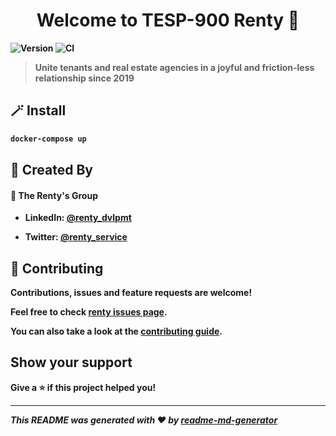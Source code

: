 <h1 align="center">Welcome to <strong>TESP-900 Renty</string> 👋</h1>
<p>
  <img alt="Version" src="https://img.shields.io/badge/version-1.0.0-blue.svg?cacheSeconds=2592000" />
   <img alt="CI" src="https://github.com/BillotP/t_esp_900_renty/actions/workflows/image.yml/badge.svg?branch=main" />
</p>

> Unite tenants and real estate agencies in a joyful and friction-less relationship since 2019

## 🪄 Install

```sh
docker-compose up
```

## 🦾 Created By

#### 👤 **The Renty's Group**

- LinkedIn: [@renty_dvlpmt](https://linkedin.com/in/renty)

- Twitter: [@renty_service](https://twitter.com/@renty_service)

## 🤝 Contributing

Contributions, issues and feature requests are welcome!

Feel free to check [renty issues page](https://github.com/BillotP/t_esp_900_renty/issues).

You can also take a look at the [contributing guide](opensource.renty.io/contributing).

## Show your support

Give a ⭐️ if this project helped you!

---

_This README was generated with ❤️ by [readme-md-generator](https://github.com/kefranabg/readme-md-generator)_
